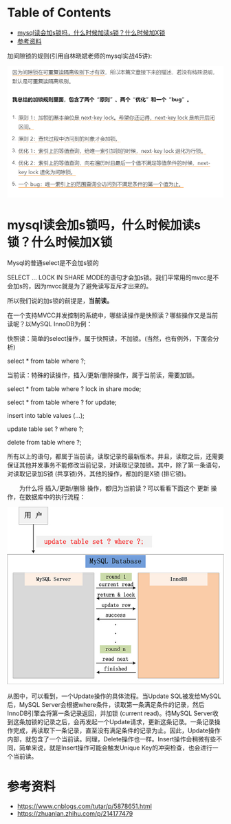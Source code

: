 # Table of Contents

* [mysql读会加s锁吗，什么时候加读s锁？什么时候加X锁](#mysql读会加s锁吗什么时候加读s锁什么时候加x锁)
* [参考资料](#参考资料)






加间隙锁的规则(引用自林晓斌老师的mysql实战45讲):



![](.images/v2-5a5f3c3147a0047dd671d511278dd614_1440w.png)

# mysql读会加s锁吗，什么时候加读s锁？什么时候加X锁

Mysql的普通select是不会加s锁的

SELECT ... LOCK IN SHARE MODE的语句才会加s锁。我们平常用的mvcc是不会加s的，因为mvcc就是为了避免读写互斥才出来的。

所以我们说的加s锁的前提是，**当前读。**　



在一个支持MVCC并发控制的系统中，哪些读操作是快照读？哪些操作又是当前读呢？以MySQL InnoDB为例：

快照读：简单的select操作，属于快照读，不加锁。(当然，也有例外，下面会分析)

select * from table where ?;

当前读：特殊的读操作，插入/更新/删除操作，属于当前读，需要加锁。　　

select * from table where ? lock in share mode;

select * from table where ? for update;

insert into table values (…);

update table set ? where ?;

delete from table where ?;

所有以上的语句，都属于当前读，读取记录的最新版本。并且，读取之后，还需要保证其他并发事务不能修改当前记录，对读取记录加锁。其中，除了第一条语句，对读取记录加S锁 (共享锁)外，其他的操作，都加的是X锁 (排它锁)。

　　为什么将 插入/更新/删除 操作，都归为当前读？可以看看下面这个 更新 操作，在数据库中的执行流程：

![](.images/下载-1649321620462.png)

从图中，可以看到，一个Update操作的具体流程。当Update SQL被发给MySQL后，MySQL Server会根据where条件，读取第一条满足条件的记录，然后InnoDB引擎会将第一条记录返回，并加锁 (current read)。待MySQL Server收到这条加锁的记录之后，会再发起一个Update请求，更新这条记录。一条记录操作完成，再读取下一条记录，直至没有满足条件的记录为止。因此，Update操作内部，就包含了一个当前读。同理，Delete操作也一样。Insert操作会稍微有些不同，简单来说，就是Insert操作可能会触发Unique Key的冲突检查，也会进行一个当前读。





# 参考资料

+ https://www.cnblogs.com/tutar/p/5878651.html
+ https://zhuanlan.zhihu.com/p/214177479

